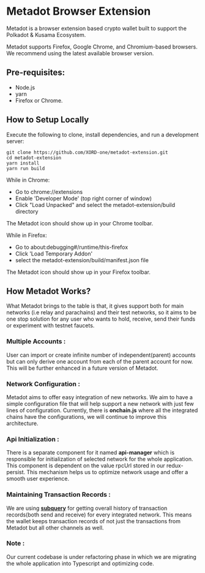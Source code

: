 # Metadot Browser Extension

Metadot is a browser extension based crypto wallet built to support the Polkadot & Kusama Ecosystem. 

Metadot supports Firefox, Google Chrome, and Chromium-based browsers. We recommend using the latest available browser version.


## Pre-requisites:

-   Node.js
-   yarn
-   Firefox or Chrome.

## How to Setup Locally

Execute the following to clone, install dependencies, and run a development server:

```
git clone https://github.com/XORD-one/metadot-extension.git
cd metadot-extension
yarn install
yarn run build

```

While in Chrome:

-   Go to chrome://extensions
-   Enable 'Developer Mode' (top right corner of window)
-   Click "Load Unpacked" and select the metadot-extension/build directory

The Metadot icon should show up in your Chrome toolbar.

While in Firefox:

-   Go to about:debugging#/runtime/this-firefox
-   Click 'Load Temporary Addon'
-   select the metadot-extension/build/manifest.json file

The Metadot icon should show up in your Firefox toolbar.

## How Metadot Works?

What Metadot brings to the table is that, it gives support both for main networks (i.e relay and parachains) and their test networks, so it aims to be one stop solution for any user who wants to hold, receive, send their funds or experiment with testnet faucets.

### Multiple Accounts :
User can import or create infinite number of independent(parent) accounts but can only derive one account from each of the parent account for now. This will be further enhanced in a future version of Metadot.

### Network Configuration :
Metadot aims to offer easy integration of new networks. We aim to have a simple configuration file that will help support a new network with just few lines of configuration. Currently, there is **onchain.js** where all the integrated chains have the configurations, we will continue to improve this architecture.

### Api Initialization :
There is a separate component for it named **api-manager** which is responsible for initialization of selected network for the whole application. This component is dependent on the value rpcUrl stored in our redux-persist. This mechanism helps us to optimize network usage and offer a smooth user experience.

### Maintaining Transaction Records :
We are using **[subquery](https://subquery.network/)** for getting overall history of transaction records(both send and receive) for every integrated network. This means the wallet keeps transaction records of not just the transactions from Metadot but all other channels as well.

### Note :
Our current codebase is under refactoring phase in which we are migrating the whole application into Typescript and optimizing code.
